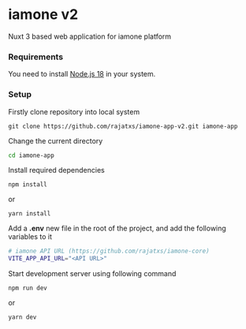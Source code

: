 # iamone v2

Nuxt 3 based web application for iamone platform

### Requirements
You need to install [Node.js 18](https://nodejs.org/en/download) in your system.

### Setup
Firstly clone repository into local system
```
git clone https://github.com/rajatxs/iamone-app-v2.git iamone-app
```

Change the current directory
```sh
cd iamone-app
```

Install required dependencies
```
npm install
```
or 
```
yarn install
```

Add a **.env** new file in the root of the project, and add the following variables to it
```sh
# iamone API URL (https://github.com/rajatxs/iamone-core)
VITE_APP_API_URL="<API URL>"
```

Start development server using following command
```
npm run dev
```
or 
```
yarn dev
```
